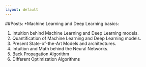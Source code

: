 ```yaml
---
layout: default
---
```

##Posts:
*Machine Learning and Deep Learning basics:
  1. Intuition behind Machine Learning and Deep Learning models.
  1. Quantification of Machine Learning and Deep Learning models.
  1. Present State-of-the-Art Models and architectures.
  1. Intuition and Math behind the Neural Networks.
  1. Back Propagation Algorithm
  1. Different Optimization Algorithms
